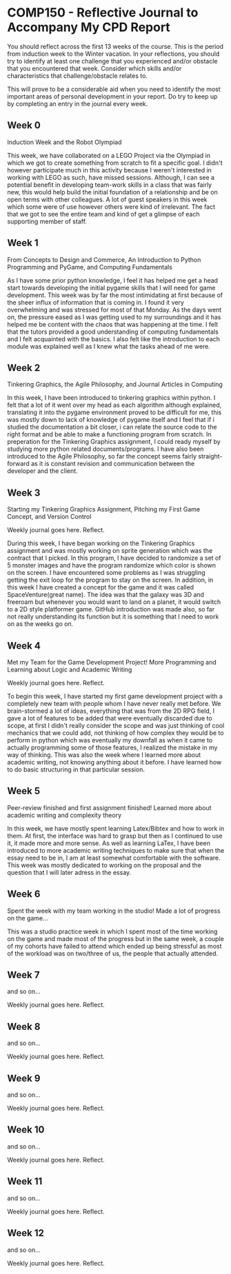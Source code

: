 # COMP150 - Reflective Journal to Accompany My CPD Report

You should reflect across the first 13 weeks of the course. This is the period from induction week to the Winter vacation. In your reflections, you should try to identify at least one challenge that you experienced and/or obstacle that you encountered that week. Consider which skills and/or characteristics that challenge/obstacle relates to. 

This will prove to be a considerable aid when you need to identify the most important areas of personal development in your report. Do try to keep up by completing an entry in the journal every week.

## Week 0

Induction Week and the Robot Olympiad

This week, we have collaborated on a LEGO Project via the Olympiad in which we got to create something from scratch to fit a specific goal. I didn't however participate much in this
activity because I weren't interested in working with LEGO as such, have missed sessions. Although, I can see a potential benefit in developing team-work skills in a class that was fairly
new, this would help build the initial foundation of a relationship and be on open terms with other colleagues. A lot of guest speakers in this week which some were of use however others were kind of
irrelevant. The fact that we got to see the entire team and kind of get a glimpse of each supporting member of staff.

## Week 1

From Concepts to Design and Commerce, An Introduction to Python Programming and PyGame, and Computing Fundamentals


As I have some prior python knowledge, I feel it has helped me get a head start towards developing the initial pygame skills that I will need for game development.
This week was by far the most intimidating at first because of the sheer influx of information that is coming in. I found it very overwhelming and was stressed for most of that Monday. As the days went on,
the pressure eased as I was getting used to my surroundings and it has helped me be content with the chaos that was happening at the time. I felt that the tutors provided a good understanding of computing
fundamentals and I felt acquainted with the basics. I also felt like the introduction to each module was explained well as I knew what the tasks ahead of me were.

## Week 2

Tinkering Graphics, the Agile Philosophy, and Journal Articles in Computing

In this week, I have been introduced to tinkering graphics within python. I felt that a lot of it went over my head as each algorithm although explained, translating it into the pygame environment proved to be
difficult for me, this was mostly down to lack of knowledge of pygame itself and I feel that if i studied the documentation a bit closer, i can relate the source code to the right format and be able to make a 
functioning program from scratch. In preperation for the Tinkering Graphics assignment, I could ready myself by studying more python related documents/programs. I have also been introduced to the Agile Philosophy,
so far the concept seems fairly straight-forward as it is constant revision and communication between the developer and the client.

## Week 3

Starting my Tinkering Graphics Assignment, Pitching my First Game Concept, and Version Control

Weekly journal goes here. Reflect.

During this week, I have began working on the Tinkering Graphics assignment and was mostly working on sprite generation which was the contract that I picked. In this program, I have decided to randomize a set of 5
monster images and have the program randomize which color is shown on the screen. I have encountered some problems as I was struggling getting the exit loop for the program to stay on the screen. In addition, in this week
I have created a concept for the game and it was called SpaceVenture(great name). The idea was that the galaxy was 3D and freeroam but whenever you would want to land on a planet, it would switch to a 2D style platformer game.
GitHub introduction was made also, so far not really understanding its function but it is something that I need to work on as the weeks go on.

## Week 4

Met my Team for the Game Development Project! More Programming and Learning about Logic and Academic Writing

Weekly journal goes here. Reflect.

To begin this week, I have started my first game development project with a completely new team with people whom I have never really met before. We brain-stormed a lot of ideas, everything that was from the 2D RPG field, I gave
a lot of features to be added that were eventually discarded due to scope, at first I didn't really consider the scope and was just thinking of cool mechanics that we could add, not thinking of how complex they would be to perform
in python which was eventually my downfall as when it came to actually programming some of those features, I realized the mistake in my way of thinking. This was also the week where I learned more about academic writing, not knowing
anything about it before. I have learned how to do basic structuring in that particular session.

## Week 5

Peer-review finished and first assignment finished! Learned more about academic writing and complexity theory


In this week, we have mostly spent learning Latex/Bibtex and how to work in them. At first, the interface was hard to grasp but then as I continued to use it, it made more and more sense. As well as learning LaTex, I have been introduced
to more academic writing techniques to make sure that when the essay need to be in, I am at least somewhat comfortable with the software. This week was mostly dedicated to working on the proposal and the question that I will later adress in the
essay.

## Week 6

Spent the week with my team working in the studio! Made a lot of progress on the game...

This was a studio practice week in which I spent most of the time working on the game and made most of the progress but in the same week, a couple of my cohorts have failed to attend which ended up being stressful as most of the workload was on
two/three of us, the people that actually attended.

## Week 7

and so on...

Weekly journal goes here. Reflect.

## Week 8

and so on...

Weekly journal goes here. Reflect.

## Week 9

and so on...

Weekly journal goes here. Reflect.

## Week 10

and so on...

Weekly journal goes here. Reflect.

## Week 11

and so on...

Weekly journal goes here. Reflect.

## Week 12

and so on...

Weekly journal goes here. Reflect.
